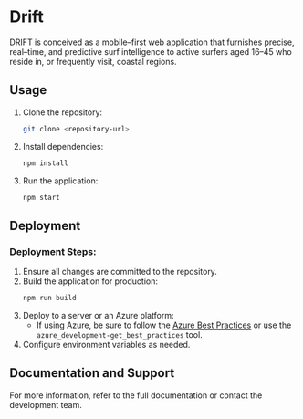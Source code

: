 # Drift

DRIFT is conceived as a mobile–first web application that furnishes precise, real–time, and predictive surf intelligence to active surfers aged 16–45 who reside in, or frequently visit, coastal regions. 


## Usage
1. Clone the repository:
   ```bash
   git clone <repository-url>
   ```
2. Install dependencies:
   ```bash
   npm install
   ```
3. Run the application:
   ```bash
   npm start
   ```

## Deployment
### Deployment Steps:
1. Ensure all changes are committed to the repository.
2. Build the application for production:
   ```bash
   npm run build
   ```
3. Deploy to a server or an Azure platform:
   - If using Azure, be sure to follow the [Azure Best Practices](https://docs.microsoft.com/azure/) or use the `azure_development-get_best_practices` tool.
4. Configure environment variables as needed.

## Documentation and Support
For more information, refer to the full documentation or contact the development team.